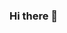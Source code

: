 ### Hi there 👋

<!--
**rashusharda/rashusharda** is a ✨ _special_ ✨ repository because its `README.md` (this file) appears on your GitHub profile.
👋 Hi, I’m @rashusharda
👀 I’m interested in web and game development.
🌱 I’m currently learning how to make apps, HTML and CSS. 
💞️ I’m looking to collaborate on projects and hackathons.
📫 How to reach me - shardarashu@gmail.com
